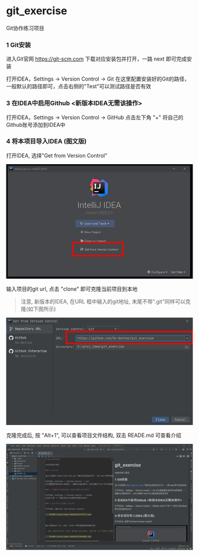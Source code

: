 # git_exercise

Git协作练习项目

### 1 Git安装

进入Git官网 https://git-scm.com 下载对应安装包并打开，一路 next 即可完成安装

打开IDEA，Settings -> Version Control -> Git
在这里配置安装好的Git的路径，一般默认的路径即可，点击右侧的"Test"可以测试路径是否有效

### 3 在IDEA中启用Github <新版本IDEA无需该操作>

打开IDEA，Settings -> Version Control -> GitHub
点击左下角 "+" 将自己的Github账号添加到IDEA中

### 4 将本项目导入IDEA (图文版)

打开IDEA, 选择"Get from Version Control"

![](README.assets/image-20201013222727477.png)



输入项目的git url, 点击 "clone" 即可克隆当前项目到本地

> 注意, 新版本的IDEA, 在URL 框中输入的git地址, 末尾不带".git"同样可以克隆(如下图所示)

![](README.assets/image-20201013224018882.png)

克隆完成后, 按 "Alt+1", 可以查看项目文件结构, 双击 READE.md 可查看介绍

![image-20201013232358860](README.assets/image-20201013232358860.png)






